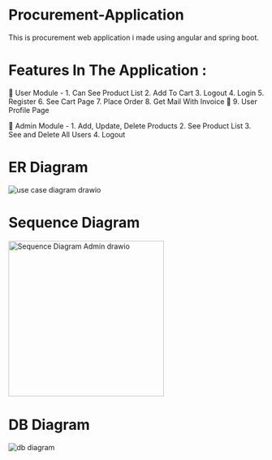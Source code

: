 # Procurement-Application
This is procurement web application i made using angular and spring boot.

# Features In The Application : 
:busts_in_silhouette: User Module - 1. Can See Product List
              2. Add To Cart
              3. Logout
              4. Login
              5. Register
              6. See Cart Page
              7. Place Order
              8. Get Mail With Invoice :e-mail:
              9. User Profile Page

:bust_in_silhouette: Admin Module - 1. Add, Update, Delete Products
               2. See Product List
               3. See and Delete All Users
               4. Logout

# ER Diagram
![use case diagram drawio](https://user-images.githubusercontent.com/90644231/133421176-34a71dcb-1656-488c-9b02-d5dad0e222b1.png)


# Sequence Diagram
<img width="306" alt="Sequence Diagram Admin drawio" src="https://user-images.githubusercontent.com/90644231/133420991-8d63ef35-9eec-4f70-a10a-8f1299db29c6.png">


# DB Diagram
![db diagram](https://user-images.githubusercontent.com/90644231/133420775-e4794cdc-6f4f-4ae7-b044-c211ba8caccc.png)



